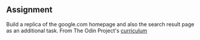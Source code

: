 ## Assignment

Build a replica of the google.com homepage and also the search result page as an additional task.
From The Odin Project's [curriculum](http://www.theodinproject.com/courses/web-development-101/lessons/html-css)
